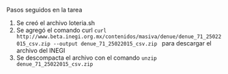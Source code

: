 Pasos seguidos en la tarea

1. Se creó el archivo loteria.sh
2. Se agregó el comando curl `curl http://www.beta.inegi.org.mx/contenidos/masiva/denue/denue_71_25022015_csv.zip --output denue_71_25022015_csv.zip ` para descargar el archivo del INEGI 
3. Se descompacta el archivo con el comando `unzip denue_71_25022015_csv.zip`
